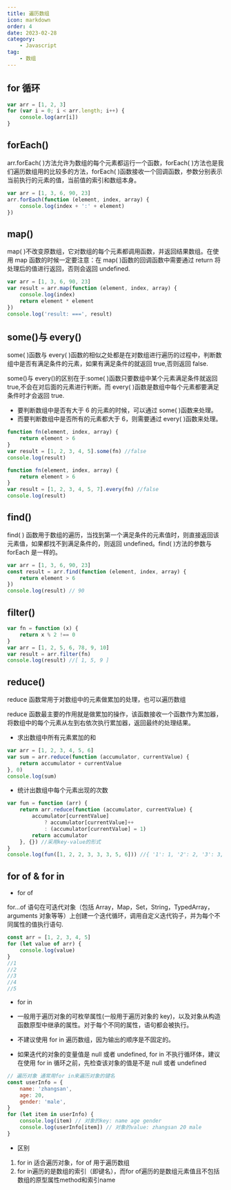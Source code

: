```yaml
---
title: 遍历数组
icon: markdown
order: 4
date: 2023-02-28
category:
    - Javascript
tag:
    - 数组
---
```


## for 循环

```js
var arr = [1, 2, 3]
for (var i = 0; i < arr.length; i++) {
    console.log(arr[i])
}
```

## forEach()

arr.forEach( )方法允许为数组的每个元素都运行一个函数，forEach( )方法也是我们遍历数组用的比较多的方法，forEach( )函数接收一个回调函数，参数分别表示当前执行的元素的值，当前值的索引和数组本身。

```js
var arr = [1, 3, 6, 90, 23]
arr.forEach(function (element, index, array) {
    console.log(index + ':' + element)
})
```

## map()

map( )不改变原数组，它对数组的每个元素都调用函数，并返回结果数组。在使用 map 函数的时候一定要注意：在 map( )函数的回调函数中需要通过 return 将处理后的值进行返回，否则会返回 undefined.

```js
var arr = [1, 3, 6, 90, 23]
var result = arr.map(function (element, index, array) {
    console.log(index)
    return element * element
})
console.log('result: ===', result)
```

## some()与 every()

some( )函数与 every( )函数的相似之处都是在对数组进行遍历的过程中，判断数组中是否有满足条件的元素，如果有满足条件的就返回 true,否则返回 false.

some()与 every()的区别在于:some( )函数只要数组中某个元素满足条件就返回 true,不会在对后面的元素进行判断。而 every( )函数是数组中每个元素都要满足条件时才会返回 true.

- 要判断数组中是否有大于 6 的元素的时候，可以通过 some( )函数来处理。
- 而要判断数组中是否所有的元素都大于 6，则需要通过 every( )函数来处理。

```js
function fn(element, index, array) {
    return element > 6
}
var result = [1, 2, 3, 4, 5].some(fn) //false
console.log(result)
```

```js
function fn(element, index, array) {
    return element > 6
}
var result = [1, 2, 3, 4, 5, 7].every(fn) //false
console.log(result)
```

## find()

find( ) 函数用于数组的遍历，当找到第一个满足条件的元素值时，则直接返回该元素值，如果都找不到满足条件的，则返回 undefined。find( )方法的参数与 forEach 是一样的。

```js
var arr = [1, 3, 6, 90, 23]
const result = arr.find(function (element, index, array) {
    return element > 6
})
console.log(result) // 90
```

## filter()

```js
var fn = function (x) {
    return x % 2 !== 0
}
var arr = [1, 2, 5, 6, 78, 9, 10]
var result = arr.filter(fn)
console.log(result) //[ 1, 5, 9 ]
```

## reduce()

reduce 函数常用于对数组中的元素做累加的处理，也可以遍历数组

reduce 函数最主要的作用就是做累加的操作，该函数接收一个函数作为累加器，将数组中的每个元素从左到右依次执行累加器，返回最终的处理结果。

- 求出数组中所有元素累加的和

```js
var arr = [1, 2, 3, 4, 5, 6]
var sum = arr.reduce(function (accumulator, currentValue) {
    return accumulator + currentValue
}, 0)
console.log(sum)
```

- 统计出数组中每个元素出现的次数

```js
var fun = function (arr) {
    return arr.reduce(function (accumulator, currentValue) {
        accumulator[currentValue]
            ? accumulator[currentValue]++
            : (accumulator[currentValue] = 1)
        return accumulator
    }, {}) //采用key-value的形式
}
console.log(fun([1, 2, 2, 3, 3, 3, 5, 6])) //{ '1': 1, '2': 2, '3': 3, '5': 1, '6': 1 }
```

## for of & for in

- for of

for…of 语句在可迭代对象（包括 Array，Map，Set，String，TypedArray，arguments 对象等等）上创建一个迭代循环，调用自定义迭代钩子，并为每个不同属性的值执行语句.

```js
const arr = [1, 2, 3, 4, 5]
for (let value of arr) {
    console.log(value)
}
//1
//2
//3
//4
//5
```

- for in

- 一般用于遍历对象的可枚举属性(一般用于遍历对象的 key)，以及对象从构造函数原型中继承的属性。对于每个不同的属性，语句都会被执行。
- 不建议使用 for in 遍历数组，因为输出的顺序是不固定的。
- 如果迭代的对象的变量值是 null 或者 undefined, for in 不执行循环体，建议在使用 for in 循环之前，先检查该对象的值是不是 null 或者 undefined

```js
// 遍历对象 通常用for in来遍历对象的键名
const userInfo = {
    name: 'zhangsan',
    age: 20,
    gender: 'male',
}
for (let item in userInfo) {
    console.log(item) // 对象的key: name age gender
    console.log(userInfo[item]) // 对象的value: zhangsan 20 male
}
```

- 区别

1. for in 适合遍历对象，for of 用于遍历数组
2. for in遍历的是数组的索引（即键名），而for of遍历的是数组元素值且不包括数组的原型属性method和索引name
